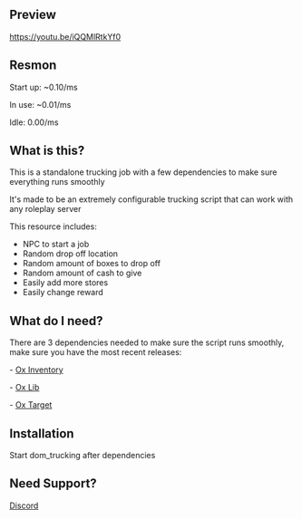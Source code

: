 ## Preview

https://youtu.be/iQQMlRtkYf0

## Resmon

<p> Start up: ~0.10/ms</p>
<p> In use: ~0.01/ms</p>
<p> Idle: 0.00/ms</p>

## What is this?

<p>This is a standalone trucking job with a few dependencies to make sure everything runs smoothly</p>

<p>It's made to be an extremely configurable trucking script that can work with any roleplay server</p>

This resource includes:

- NPC to start a job
- Random drop off location
- Random amount of boxes to drop off
- Random amount of cash to give
- Easily add more stores
- Easily change reward

## What do I need?

<p>There are 3 dependencies needed to make sure the script runs smoothly, make sure you have the most recent releases:</p>
<p>- <a href='https://github.com/overextended/ox_inventory/'>Ox Inventory</a></p>
<p>- <a href='https://github.com/overextended/ox_lib/releases/'>Ox Lib</a></p>
<p>- <a href='https://github.com/overextended/ox_target/'>Ox Target</a></p>

## Installation

<p>Start dom_trucking after dependencies</p>

## Need Support?
<a href='https://discord.gg/GH4fdmMG5b/'>Discord</a>
